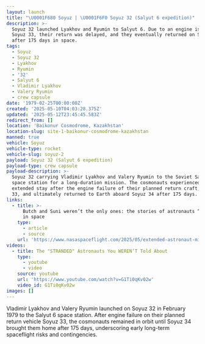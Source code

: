 ```yaml
---
layout: launch
title: "\U0001F680 Soyuz | \U0001F6F0 Soyuz 32 (Salyut 6 expedition)"
description: >-
  Soyuz 32 launched Lyakhov and Ryumin to Salyut 6. Due to an engine issue with
  Soyuz 33, their return was delayed, and they eventually returned on Soyuz 34
  after 175 days in space.
tags:
  - Soyuz
  - Soyuz 32
  - Lyakhov
  - Ryumin
  - '32'
  - Salyut 6
  - Vladimir Lyakhov
  - Valery Ryumin
  - crew capsule
date: '1979-02-25T00:00:00Z'
created: '2025-05-10T04:03:28.375Z'
updated: '2025-05-12T23:45:45.583Z'
redirect_from: []
location: 'Baikonur Cosmodrome, Kazakhstan'
location-slug: site-1-baikonur-cosmodrome-kazakhstan
manned: true
vehicle: Soyuz
vehicle-type: rocket
vehicle-slug: soyuz-2
payload: Soyuz 32 (Salyut 6 expedition)
payload-type: crew capsule
payload-description: >-
  Soyuz 32 carrying Vladimir Lyakhov and Valery Ryumin to the Soviet Salyut 6
  space station for a long-duration mission. The cosmonauts experienced an
  extended stay after the engine failure of their planned return craft, Soyuz
  33, and ultimately returned to Earth aboard Soyuz 34 after 175 days.
links:
  - title: >-
      Butch and Suni weren’t the only ones: the stories of astronauts “stranded”
      in space
    type:
      - article
      - source
    url: 'https://www.nasaspaceflight.com/2025/05/extended-astronaut-missions/'
videos:
  - title: The "STRANDED" Astronauts You WEREN’T Told About
    type:
      - youtube
      - video
    source: youtube
    url: 'https://www.youtube.com/watch?v=G1Ti0qKv02w'
    video_id: G1Ti0qKv02w
images: []
---
```

Vladimir Lyakhov and Valery Ryumin launched on Soyuz 32 in February 1979 to the Salyut 6 space station. After engine failure on their planned return vehicle Soyuz 33, the cosmonauts remained in orbit until Soyuz 34 brought them home after 175 days, underscoring early long-term spaceflight risks and contingencies.
